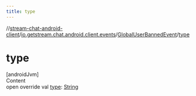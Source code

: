 ```yaml
---
title: type
---
```

//[stream-chat-android-client](../../../index.md)/[io.getstream.chat.android.client.events](../index.md)/[GlobalUserBannedEvent](index.md)/[type](type.md)



# type  
[androidJvm]  
Content  
open override val [type](type.md): [String](https://kotlinlang.org/api/latest/jvm/stdlib/kotlin/-string/index.html)  



